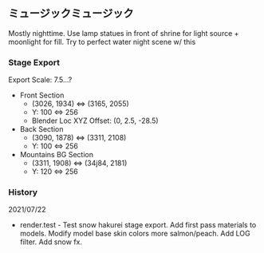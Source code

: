 ## ミュージックミュージック

Mostly nighttime. Use lamp statues in front of shrine for light source + moonlight for fill. Try to perfect water night scene w/ this

### Stage Export
Export Scale: 7.5...?
- Front Section
	- (3026, 1934) <=> (3165, 2055)
	- Y: 100 <=> 256
	- Blender Loc XYZ Offset: (0, 2.5, -28.5) 
- Back Section
	- (3090, 1878) <=> (3311, 2108)
	- Y: 100 <=> 256
- Mountains BG Section
	- (3311, 1908) <=> (34j84, 2181)
	- Y: 120 <=> 256
	
### History
2021/07/22
- render.test - Test snow hakurei stage export. Add first pass materials to models. Modify model base skin colors more salmon/peach. Add LOG filter. Add snow fx.